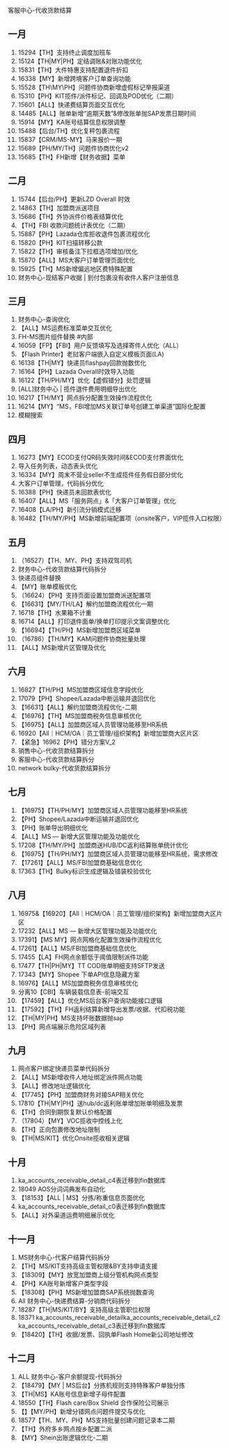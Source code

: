客服中心-代收货款结算
## 一月
1. 15294【TH】支持终止调度加班车
2. 15124【TH|MY|PH】定结调账&对账功能优化
3. 15831【TH】大件特惠支持配置退件折扣
4. 16338【MY】新增跨境客户订单查询功能
5. 15528【TH\MY\PH】问题件协商新增虚假标记举报渠道
6. 15310【PH】KIT揽件/派件标记、回调及POD优化（二期）
7. 15601【ALL】快递费结算页面交互优化
8. 14485【ALL】账单新增“逾期天数”&修改账单抛SAP发票日期时间
9. 15914【MY】KA账号结算信息权限调整
10. 15488【后台/TH】优化复秤包裹流程
11. 15837【CRM/MS-MY】马来报价一期
12. 15689【PH/MY/TH】问题件协商优化v2
13. 15685【TH】FH新增【财务收据】菜单
## 二月
1. 15744【后台/PH】更新LZD Overall 时效
2. 14863【TH】加盟商派送项目 
3. 15686【TH】外协派件价格表结算优化
4. 【TH】FBI 收款问题统计表优化（二期）
5. 15887【PH】Lazada仓库拒收退件包裹流程优化
6. 15820【PH】KIT扫描转移公款
7. 15822【TH】审核备注下拉框选项增加/优化
8. 15870【ALL】MS大客户订单管理页面优化
9. 15925【TH】MS新增偏远地区费特殊配置
10. 财务中心-现结客户收据 | 到付包裹没有收件人客户注册信息
## 三月
1. 财务中心-查询优化
2. 【ALL】MS运费标准菜单交互优化
3. FH-MS图片组件替换 #内部
4. 16059【FP】【FBI】用户反馈填写及选择寄件人优化（ALL）
5. 【Flash Printer】老挝客户端嵌入自定义模板页面(LA) 
6. 16138【TH|MY】快递员flashpay回款抛数优化
7. 16164【PH】Lazada Overall时效导入功能
8. 16122【TH/PH/MY】优化【虚假错分】处罚逻辑
9. [ALL]财务中心 | 揽件退件费用明细导出优化
10. 16217【TH/MY】网点拆分配置生效操作流程优化
11. 16214【MY】“MS，FBI增加MS关联订单号创建工单渠道”国际化配置
12. 模糊搜索
## 四月
1. 16273【MY】ECOD支付QR码失效时间&ECOD支付界面优化
2. 导入任务列表，动态表头优化
3. 16334【MY】周末不营业seller不生成揽件任务假日部分优化
4. 大客户订单管理，代码拆分优化
5. 16388【PH】快递员未回款表优化
6. 16407【ALL】MS「服务网点」&「大客户订单管理」优化
7. 16408【LA/PH】新引流分销模式迁移
8. 16482【TH/MY/PH】MS新增前端配置项（onsite客户，VIP揽件入口权限）
## 五月
1. （16527）【TH、MY、PH】支持双驾司机
2. 财务中心-代收货款结算代码拆分
3. 快递员组件替换
4. 【MY】账单模板优化
5. （16624）【PH】支持页面设置加盟商派送配置项
6. 【16631】【MY/TH/LA】解约加盟商流程优化一期
7. 16718【TH】水果箱不计重
8. 16714【ALL】打印退件面单/换单打印提示文案调整优化
9. 【16694】【TH/PH】MS新增加盟商区域菜单
10. （16786）【TH/MY】KAM问题件协商批量处理
11. 【ALL】MS新增片区管理及优化
## 六月
1. 16827【TH/PH】MS加盟商区域信息字段优化
2. 17079【PH】Shopee/Lazada中断运输并退回优化
3. 【16631】【ALL】解约加盟商流程优化-二期
4. 【16976】【TH】MS加盟商税务信息审核优化
5. 【16975】【ALL】加盟商区域人员管理功能移至HR系统
6. 16920【All｜HCM/OA｜员工管理/组织架构】新增加盟商大区片区
7. 【紧急】16962【PH】错分方案V_2
8. 销售中心-代收货款结算拆分
9. 客服中心-代收货款结算拆分
10. network bulky-代收货款结算拆分

## 七月
1. 【16975】【TH/PH/MY】加盟商区域人员管理功能移至HR系统
2. 【PH】Shopee/Lazada中断运输并退回优化
4. 【PH】账单导出明细优化
5. 【ALL】MS — 新增大区管理功能及功能优化
6. 17208【TH/MY/PH】加盟商送HUB/DC返利结算账单统计优化
7. 【16975】【TH/PH/MY】加盟商区域人员管理功能移至HR系统，需求修改
8. 【17261】【ALL】MS/FBI加盟商基础信息优化
9. 17363【TH】Bulky标识生成逻辑及错装校验优化

## 八月

1. 16975&【16920】【All｜HCM/OA｜员工管理/组织架构】新增加盟商大区片区
2. 17232【ALL】MS — 新增大区管理功能及功能优化
3. 17391】【MS MY】网点网格化配置生效操作流程优化
4. 17261】【ALL】MS/FBI加盟商基础信息优化
5. 17455【LA】FH网点余额低于阈值限制派件功能
6. 17477【TH|PH|MY】TT COD账单明细支持SFTP发送
7. 17343【MY】Shopee 下单API信息隐藏方案
8. 16976】【ALL】MS加盟商税务信息审核优化
9. 分离10【CBI】车辆装载信息表-前端交互
10. 【17459】【ALL】优化MS后台客户查询功能接口逻辑
11. 【17592】【TH】FH返利结算新增导出发票/收据、代扣税功能
12. 【TH|MY|PH】MS支持坏账数据抛sap
13. 【PH】网点端展示危险区域列表

## 九月
1. 网点客户绑定快递员菜单代码拆分
2. 【ALL】MS新增收件人地址绑定派件网点功能
3. 【ALL】修改地址逻辑优化
4. 【17745】【PH】加盟商财务对接SAP相关优化
5. 17810【TH|MY|PH】送hub/dc返利账单增加账单明细及发票
6. 【TH】合同到期恢复默认价格配置
7. （17804）【MY】VOC揽收中控线上化
8. 【TH】正向包裹修改地址限制
9. 【TH|MS/KIT】优化Onsite揽收相关逻辑

## 十月
1. ka_accounts_receivable_detail_c4表迁移到fin数据库
2. 18049 AOS分词词典发布自动化
3. 【18153】【ALL | MS】分拣/称重信息页面优化
4. ka_accounts_receivable_detail_c0表迁移到fin数据库 
5. 【ALL】对外渠道运费明细展示优化


## 十一月
1. MS财务中心-代客户结算代码拆分
2. 【TH】MS/KIT支持高级主管权限&BY支持申请支援
3. 【18309】【MY】放宽加盟商上级分管机构网点类型
4. 【PH】KA账号新增客户类型字段 
5. 【18308】【PH】MS新增加盟商SAP系统抛数查询
6. All 财务中心-快递费结算-分销商代码拆分
7. 18287【TH|MS/KIT/BY】支持高级主管职位权限
8. 18371 ka_accounts_receivable_detailka_accounts_receivable_detail_c2 ka_accounts_receivable_detail_c3表迁移到fin数据库
9. 【18420】【TH】收据/发票、回执单Flash Home新公司地址修改

## 十二月
1. ALL 财务中心-客户余额提现-代码拆分
2. 【18479】【MY | MS后台】分拣机规则支持特殊客户单独分拣
3. 【TH|MS】KA账号信息新增子母件配置
4. 18550【TH】Flash care/Box Shield 合作保险公司展示
5. 【】【MY/PH】新增分错网点问题件提交与优化
6. 18577【TH、MY、PH】MS支持批量创建问题记录本二期
7. 【TH】外府多乡网点按乡配置二派
8. 【MY】Shein出账逻辑优化-二期